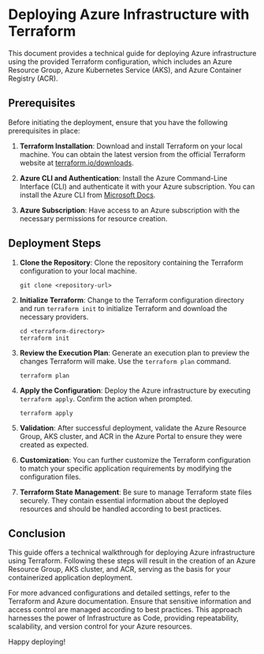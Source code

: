 # Deploying Azure Infrastructure with Terraform

This document provides a technical guide for deploying Azure infrastructure using the provided Terraform configuration, which includes an Azure Resource Group, Azure Kubernetes Service (AKS), and Azure Container Registry (ACR).

## Prerequisites

Before initiating the deployment, ensure that you have the following prerequisites in place:

1. **Terraform Installation**: Download and install Terraform on your local machine. You can obtain the latest version from the official Terraform website at [terraform.io/downloads](https://www.terraform.io/downloads.html).

2. **Azure CLI and Authentication**: Install the Azure Command-Line Interface (CLI) and authenticate it with your Azure subscription. You can install the Azure CLI from [Microsoft Docs](https://docs.microsoft.com/en-us/cli/azure/install-azure-cli).

3. **Azure Subscription**: Have access to an Azure subscription with the necessary permissions for resource creation.

## Deployment Steps

1. **Clone the Repository**: Clone the repository containing the Terraform configuration to your local machine.

    ```shell
    git clone <repository-url>
    ```

2. **Initialize Terraform**: Change to the Terraform configuration directory and run `terraform init` to initialize Terraform and download the necessary providers.

    ```shell
    cd <terraform-directory>
    terraform init
    ```

3. **Review the Execution Plan**: Generate an execution plan to preview the changes Terraform will make. Use the `terraform plan` command.

    ```shell
    terraform plan
    ```

4. **Apply the Configuration**: Deploy the Azure infrastructure by executing `terraform apply`. Confirm the action when prompted.

    ```shell
    terraform apply
    ```

5. **Validation**: After successful deployment, validate the Azure Resource Group, AKS cluster, and ACR in the Azure Portal to ensure they were created as expected.

6. **Customization**: You can further customize the Terraform configuration to match your specific application requirements by modifying the configuration files.

7. **Terraform State Management**: Be sure to manage Terraform state files securely. They contain essential information about the deployed resources and should be handled according to best practices.

## Conclusion

This guide offers a technical walkthrough for deploying Azure infrastructure using Terraform. Following these steps will result in the creation of an Azure Resource Group, AKS cluster, and ACR, serving as the basis for your containerized application deployment.

For more advanced configurations and detailed settings, refer to the Terraform and Azure documentation. Ensure that sensitive information and access control are managed according to best practices. This approach harnesses the power of Infrastructure as Code, providing repeatability, scalability, and version control for your Azure resources.

Happy deploying!
